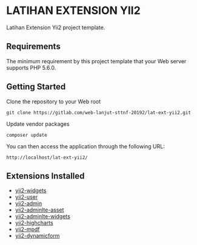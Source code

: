 # LATIHAN EXTENSION YII2

Latihan Extension Yii2 project template.

## Requirements

The minimum requirement by this project template that your Web server supports PHP 5.6.0.


## Getting Started

Clone the repository to your Web root

~~~
git clone https://gitlab.com/web-lanjut-sttnf-20192/lat-ext-yii2.git
~~~

Update vendor packages

~~~
composer update
~~~

You can then access the application through the following URL:

~~~
http://localhost/lat-ext-yii2/
~~~

## Extensions Installed

- [yii2-widgets](https://github.com/kartik-v/yii2-widgets)
- [yii2-user](https://github.com/dektrium/yii2-user)
- [yii2-admin](https://github.com/mdmsoft/yii2-admin)
- [yii2-adminlte-asset](https://github.com/dmstr/yii2-adminlte-asset)
- [yii2-adminlte-widgets](https://github.com/Insolita/yii2-adminlte-widgets)
- [yii2-highcharts](https://github.com/miloschuman/yii2-highcharts)
- [yii2-mpdf](https://github.com/kartik-v/yii2-mpdf)
- [yii2-dynamicform](https://github.com/wbraganca/yii2-dynamicform)